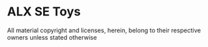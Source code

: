# ALX SE Toys

All material copyright and licenses, herein, belong to their respective owners unless stated otherwise
